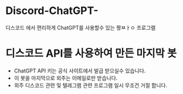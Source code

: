 # Discord-ChatGPT-
디스코드 에서 편리하게 ChatGPT를 사용할수 있는 짱ㅉㅏㅇ 프로그램

# 디스코드 API를 사용하여 만든 마지막 봇

- ChatGPT API 키는 공식 사이트에서 발급 받으실수 있습니다.
- 이 봇을 마지막으로 외주는 이메일로만 받습니다.
- 외주 디스코드 관련 및 텔레그램 관련 프로그램 일시 무조건 거절 합니다.
